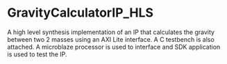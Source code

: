 # GravityCalculatorIP_HLS
A high level synthesis implementation of an IP that calculates the gravity between two 2 masses using an AXI Lite interface. A C testbench is also attached. A microblaze processor is used to interface and SDK application is used to test the IP.

